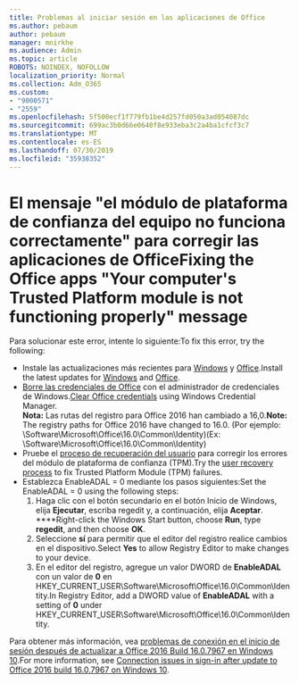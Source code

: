 ```yaml
---
title: Problemas al iniciar sesión en las aplicaciones de Office
ms.author: pebaum
author: pebaum
manager: mnirkhe
ms.audience: Admin
ms.topic: article
ROBOTS: NOINDEX, NOFOLLOW
localization_priority: Normal
ms.collection: Adm_O365
ms.custom:
- "9000571"
- "2559"
ms.openlocfilehash: 5f500ecf1f779fb1be4d257fd050a3ad054087dc
ms.sourcegitcommit: 699ac3b0d66e0640f8e933eba3c2a4ba1cfcf3c7
ms.translationtype: MT
ms.contentlocale: es-ES
ms.lasthandoff: 07/30/2019
ms.locfileid: "35938352"
---
```

# <a name="fixing-the-office-apps-your-computers-trusted-platform-module-is-not-functioning-properly-message"></a><span data-ttu-id="0b469-102">El mensaje "el módulo de plataforma de confianza del equipo no funciona correctamente" para corregir las aplicaciones de Office</span><span class="sxs-lookup"><span data-stu-id="0b469-102">Fixing the Office apps "Your computer's Trusted Platform module is not functioning properly" message</span></span>

<span data-ttu-id="0b469-103">Para solucionar este error, intente lo siguiente:</span><span class="sxs-lookup"><span data-stu-id="0b469-103">To fix this error, try the following:</span></span>

- <span data-ttu-id="0b469-104">Instale las actualizaciones más recientes para [Windows](https://support.microsoft.com/help/4027667/windows-10-update) y [Office](https://support.office.com/article/update-office-and-your-computer-with-microsoft-update-2ab296f3-7f03-43a2-8e50-46de917611c5).</span><span class="sxs-lookup"><span data-stu-id="0b469-104">Install the latest updates for [Windows](https://support.microsoft.com/help/4027667/windows-10-update) and [Office](https://support.office.com/article/update-office-and-your-computer-with-microsoft-update-2ab296f3-7f03-43a2-8e50-46de917611c5).</span></span>
- <span data-ttu-id="0b469-105">[Borre las credenciales de Office](https://docs.microsoft.com/eoffice/troubleshoot/error-messages/another-account-already-signed-in#step-3-clear-cached-credentials-on-the-computer) con el administrador de credenciales de Windows.</span><span class="sxs-lookup"><span data-stu-id="0b469-105">[Clear Office credentials](https://docs.microsoft.com/eoffice/troubleshoot/error-messages/another-account-already-signed-in#step-3-clear-cached-credentials-on-the-computer) using Windows Credential Manager.</span></span><br/>
    <span data-ttu-id="0b469-106">**Nota:** Las rutas del registro para Office 2016 han cambiado a 16,0.</span><span class="sxs-lookup"><span data-stu-id="0b469-106">**Note:** The registry paths for Office 2016 have changed to 16.0.</span></span> <span data-ttu-id="0b469-107">(Por ejemplo: \Software\Microsoft\Office\16.0\Common\Identity\)</span><span class="sxs-lookup"><span data-stu-id="0b469-107">(Ex: \Software\Microsoft\Office\16.0\Common\Identity\)</span></span>
- <span data-ttu-id="0b469-108">Pruebe el [proceso de recuperación del usuario](https://docs.microsoft.com/office365/troubleshoot/administration/connection-issue-when-sign-in-office-2016#symptom-2) para corregir los errores del módulo de plataforma de confianza (TPM).</span><span class="sxs-lookup"><span data-stu-id="0b469-108">Try the [user recovery process](https://docs.microsoft.com/office365/troubleshoot/administration/connection-issue-when-sign-in-office-2016#symptom-2) to fix Trusted Platform Module (TPM) failures.</span></span>
- <span data-ttu-id="0b469-109">Establezca EnableADAL = 0 mediante los pasos siguientes:</span><span class="sxs-lookup"><span data-stu-id="0b469-109">Set the EnableADAL = 0 using the following steps:</span></span>  
    1. <span data-ttu-id="0b469-110">Haga clic con el botón secundario en el botón Inicio de Windows, elija **Ejecutar**, escriba regedit y, a continuación, elija **Aceptar**. \*\*\*\*</span><span class="sxs-lookup"><span data-stu-id="0b469-110">Right-click the Windows Start button, choose **Run**, type **regedit**, and then choose **OK**.</span></span>
    2. <span data-ttu-id="0b469-111">Seleccione **sí** para permitir que el editor del registro realice cambios en el dispositivo.</span><span class="sxs-lookup"><span data-stu-id="0b469-111">Select **Yes** to allow Registry Editor to make changes to your device.</span></span>
    3. <span data-ttu-id="0b469-112">En el editor del registro, agregue un valor DWORD de **EnableADAL** con un valor de **0** en HKEY_CURRENT_USER\Software\Microsoft\Office\16.0\Common\Identity.</span><span class="sxs-lookup"><span data-stu-id="0b469-112">In Registry Editor, add a DWORD value of **EnableADAL** with a setting of **0** under HKEY_CURRENT_USER\Software\Microsoft\Office\16.0\Common\Identity.</span></span>

<span data-ttu-id="0b469-113">Para obtener más información, vea [problemas de conexión en el inicio de sesión después de actualizar a Office 2016 Build 16.0.7967 en Windows 10](https://docs.microsoft.com/office365/troubleshoot/administration/connection-issue-when-sign-in-office-2016).</span><span class="sxs-lookup"><span data-stu-id="0b469-113">For more information, see [Connection issues in sign-in after update to Office 2016 build 16.0.7967 on Windows 10](https://docs.microsoft.com/office365/troubleshoot/administration/connection-issue-when-sign-in-office-2016).</span></span>